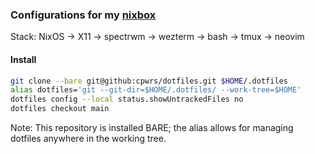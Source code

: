 ### Configurations for my [nixbox](https://github.com/crpowers/nixbox) 

Stack: NixOS -> X11 -> spectrwm -> wezterm -> bash -> tmux -> neovim

#### Install
```sh
git clone --bare git@github:cpwrs/dotfiles.git $HOME/.dotfiles
alias dotfiles='git --git-dir=$HOME/.dotfiles/ --work-tree=$HOME'
dotfiles config --local status.showUntrackedFiles no
dotfiles checkout main
```
Note: This repository is installed BARE; the alias allows for managing dotfiles anywhere in the working tree.
